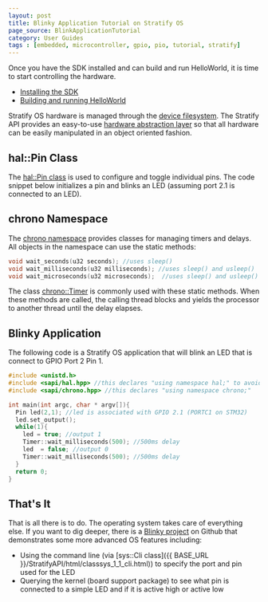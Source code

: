 ```yaml
---
layout: post
title: Blinky Application Tutorial on Stratify OS
page_source: BlinkApplicationTutorial
category: User Guides
tags : [embedded, microcontroller, gpio, pio, tutorial, stratify]
---
```


Once you have the SDK installed and can build and run HelloWorld, it is time to start controlling the hardware.

- [Installing the SDK](https://stratifylabs.co/user%20guides/2018/02/10/SDK-Installation/)
- [Building and running HelloWorld](https://stratifylabs.co/user%20guides/2018/02/10/HelloWorld-Download-Build-Install/)

Stratify OS hardware is managed through the [device filesystem](https://stratifylabs.co/user%20guides/2018/02/10/Understanding-Device-Drivers/). The Stratify API provides an easy-to-use [hardware abstraction layer](https://stratifylabs.co/StratifyAPI/html/namespacehal.html) so that all hardware can be easily manipulated in an object oriented fashion.

## hal::Pin Class

The [hal::Pin class](https://stratifylabs.co/StratifyAPI/html/classhal_1_1_pin.html) is used to configure and toggle individual pins. The code snippet below initializes a pin and blinks an LED (assuming port 2.1 is connected to an LED).

## chrono Namespace

The [chrono namespace](https://stratifylabs.co/StratifyAPI/html/namespacechrono.html) provides classes for managing timers and delays. All objects in the namespace can use the static methods:

```c++
void wait_seconds(u32 seconds); //uses sleep()
void wait_milliseconds(u32 milliseconds); //uses sleep() and usleep()
void wait_microseconds(u32 microseconds);  //uses sleep() and usleep()
```

The class [chrono::Timer](https://stratifylabs.co/StratifyAPI/html/classchrono_1_1_timer.html) is commonly used with these static methods. When these methods are called, the calling thread blocks and yields the processor to another thread until the delay elapses.

## Blinky Application

The following code is a Stratify OS application that will blink an LED that is connect to GPIO Port 2 Pin 1.

```c++
#include <unistd.h>
#include <sapi/hal.hpp> //this declares "using namespace hal;" to avoid the declaration use #include <sapi/hal/Pin.hpp> then use hal::Pin below
#include <sapi/chrono.hpp> //this declares "using namespace chrono;"

int main(int argc, char * argv[]){
  Pin led(2,1); //led is associated with GPIO 2.1 (PORTC1 on STM32)
  led.set_output();
  while(1){
    led = true; //output 1
    Timer::wait_milliseconds(500); //500ms delay
    led  = false; //output 0
    Timer::wait_milliseconds(500); //500ms delay
  }
  return 0;
}
```

## That's It

That is all there is to do. The operating system takes care of everything else. If you want to dig deeper, there is a [Blinky project](https://github.com/StratifyLabs/Blinky) on Github that demonstrates some more advanced OS features including:

- Using the command line (via [sys::Cli class]({{ BASE_URL }}/StratifyAPI/html/classsys_1_1_cli.html)) to specify the port and pin used for the LED
- Querying the kernel (board support package) to see what pin is connected to a simple LED and if it is active high or active low
